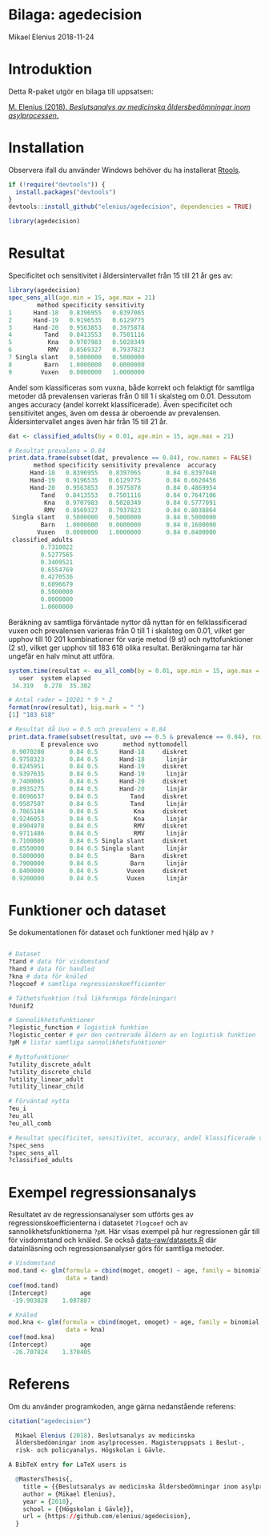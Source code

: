 Bilaga: agedecision
================
Mikael Elenius
2018-11-24

Introduktion
============

Detta R-paket utgör en bilaga till uppsatsen:

[M. Elenius (2018). *Beslutsanalys av medicinska åldersbedömningar inom asylprocessen*.](http://www.diva-portal.org/)

Installation
============

Observera ifall du använder Windows behöver du ha installerat [Rtools](https://cran.r-project.org/bin/windows/Rtools/).

``` r
if (!require("devtools")) {
  install.packages("devtools")
}
devtools::install_github("elenius/agedecision", dependencies = TRUE)

library(agedecision)
```

Resultat
========

Specificitet och sensitivitet i åldersintervallet från 15 till 21 år ges av:

``` r
library(agedecision)
spec_sens_all(age.min = 15, age.max = 21)
        method specificity sensitivity
1      Hand-18   0.8396955   0.8397065
2      Hand-19   0.9196535   0.6129775
3      Hand-20   0.9563853   0.3975878
4         Tand   0.8413553   0.7501116
5          Kna   0.9707983   0.5028349
6          RMV   0.8569327   0.7937823
7 Singla slant   0.5000000   0.5000000
8         Barn   1.0000000   0.0000000
9        Vuxen   0.0000000   1.0000000
```

Andel som klassificeras som vuxna, både korrekt och felaktigt för samtliga metoder då prevalensen varieras från 0 till 1 i skalsteg om 0.01. Dessutom anges accuracy (andel korrekt klassificerade). Även specificitet och sensitivitet anges, även om dessa är oberoende av prevalensen. Åldersintervallet anges även här från 15 till 21 år.

``` r
dat <- classified_adults(by = 0.01, age.min = 15, age.max = 21)

# Resultat prevalens = 0.84
print.data.frame(subset(dat, prevalence == 0.84), row.names = FALSE)
       method specificity sensitivity prevalence  accuracy
      Hand-18   0.8396955   0.8397065       0.84 0.8397048
      Hand-19   0.9196535   0.6129775       0.84 0.6620456
      Hand-20   0.9563853   0.3975878       0.84 0.4869954
         Tand   0.8413553   0.7501116       0.84 0.7647106
          Kna   0.9707983   0.5028349       0.84 0.5777091
          RMV   0.8569327   0.7937823       0.84 0.8038864
 Singla slant   0.5000000   0.5000000       0.84 0.5000000
         Barn   1.0000000   0.0000000       0.84 0.1600000
        Vuxen   0.0000000   1.0000000       0.84 0.8400000
 classified_adults
         0.7310022
         0.5277565
         0.3409521
         0.6554769
         0.4270536
         0.6896679
         0.5000000
         0.0000000
         1.0000000
```

Beräkning av samtliga förväntade nyttor då nyttan för en felklassificerad vuxen och prevalensen varieras från 0 till 1 i skalsteg om 0.01, vilket ger upphov till 10 201 kombinationer för varje metod (9 st) och nyttofunktioner (2 st), vilket ger upphov till 183 618 olika resultat. Beräkningarna tar här ungefär en halv minut att utföra.

``` r
system.time(resultat <- eu_all_comb(by = 0.01, age.min = 15, age.max = 21))
   user  system elapsed 
 34.319   0.278  35.302 

# Antal rader = 10201 * 9 * 2
format(nrow(resultat), big.mark = " ")
[1] "183 618"

# Resultat då Uvo = 0.5 och prevalens = 0.84
print.data.frame(subset(resultat, uvo == 0.5 & prevalence == 0.84), row.names = FALSE)
         E prevalence uvo       method nyttomodell
 0.9070280       0.84 0.5      Hand-18     diskret
 0.9758323       0.84 0.5      Hand-18      linjär
 0.8245951       0.84 0.5      Hand-19     diskret
 0.9397635       0.84 0.5      Hand-19      linjär
 0.7400085       0.84 0.5      Hand-20     diskret
 0.8935275       0.84 0.5      Hand-20      linjär
 0.8696637       0.84 0.5         Tand     diskret
 0.9587507       0.84 0.5         Tand      linjär
 0.7865184       0.84 0.5          Kna     diskret
 0.9246053       0.84 0.5          Kna      linjär
 0.8904978       0.84 0.5          RMV     diskret
 0.9711486       0.84 0.5          RMV      linjär
 0.7100000       0.84 0.5 Singla slant     diskret
 0.8550000       0.84 0.5 Singla slant      linjär
 0.5800000       0.84 0.5         Barn     diskret
 0.7900000       0.84 0.5         Barn      linjär
 0.8400000       0.84 0.5        Vuxen     diskret
 0.9200000       0.84 0.5        Vuxen      linjär
```

Funktioner och dataset
======================

Se dokumentationen för dataset och funktioner med hjälp av `?`

``` r

# Dataset
?tand # data för visdomstand
?hand # data för handled
?kna # data för knäled
?logcoef # samtliga regressionskoefficienter

# Täthetsfunktion (två likformiga fördelningar)
?dunif2

# Sannolikhetsfunktioner
?logistic_function # logistisk funktion
?logistic_center # ger den centrerade åldern av en logistisk funktion
?pM # listar samtliga sannolikhetsfunktioner

# Nyttofunktioner
?utility_discrete_adult 
?utility_discrete_child
?utility_linear_adult
?utility_linear_child

# Förväntad nytta
?eu_i
?eu_all
?eu_all_comb

# Resultat specificitet, sensitivitet, accuracy, andel klassificerade vuxna
?spec_sens
?spec_sens_all
?classified_adults
```

Exempel regressionsanalys
=========================

Resultatet av de regressionsanalyser som utförts ges av regressionskoefficienterna i datasetet `?logcoef` och av sannolikhetsfunktionerna `?pM`. Här visas exempel på hur regressionen går till för visdomstand och knäled. Se också [data-raw/datasets.R](data-raw/datasets.R) där datainläsning och regressionsanalyser görs för samtliga metoder.

``` r
# Visdomstand
mod.tand <- glm(formula = cbind(moget, omoget) ~ age, family = binomial,
                data = tand)
coef(mod.tand)
(Intercept)         age 
 -19.903828    1.087887 

# Knäled
mod.kna <- glm(formula = cbind(moget, omoget) ~ age, family = binomial,
                data = kna)
coef(mod.kna)
(Intercept)         age 
 -26.707824    1.370405 
```

Referens
========

Om du använder programkoden, ange gärna nedanstående referens:

``` r
citation("agedecision")

  Mikael Elenius (2018). Beslutsanalys av medicinska
  åldersbedömningar inom asylprocessen. Magisteruppsats i Beslut-,
  risk- och policyanalys. Högskolan i Gävle.

A BibTeX entry for LaTeX users is

  @MastersThesis{,
    title = {{Beslutsanalys av medicinska åldersbedömningar inom asylprocessen}},
    author = {Mikael Elenius},
    year = {2018},
    school = {{Högskolan i Gävle}},
    url = {https://github.com/elenius/agedecision},
  }
```
